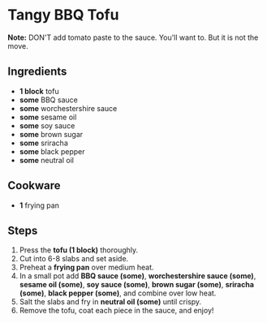 # Tangy BBQ Tofu

**Note:** DON'T add tomato paste to the sauce. You'll want to. But it is not the move.  

## Ingredients
- **1 block** tofu
- **some** BBQ sauce
- **some** worchestershire sauce
- **some** sesame oil
- **some** soy sauce
- **some** brown sugar
- **some** sriracha
- **some** black pepper
- **some** neutral oil

## Cookware
- **1** frying pan

## Steps
1. Press the **tofu (1 block)** thoroughly.
2. Cut into 6-8 slabs and set aside.
3. Preheat a **frying pan** over medium heat.
4. In a small pot add **BBQ sauce (some)**, **worchestershire sauce (some)**, **sesame oil (some)**, **soy sauce (some)**, **brown sugar (some)**, **sriracha (some)**, **black pepper (some)**, and combine over low heat.
5. Salt the slabs and fry in **neutral oil (some)** until crispy.
6. Remove the tofu, coat each piece in the sauce, and enjoy\!
